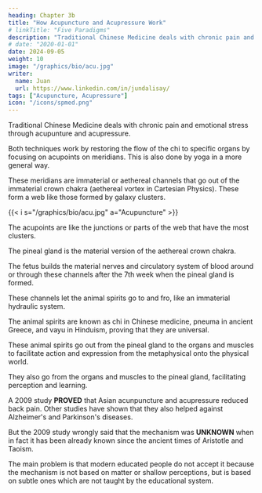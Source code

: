 ```yaml
---
heading: Chapter 3b
title: "How Acupuncture and Acupressure Work"
# linkTitle: "Five Paradigms"
description: "Traditional Chinese Medicine deals with chronic pain and emotional stress through acupunture and acupressure"
# date: "2020-01-01"
date: 2024-09-05
weight: 10
image: "/graphics/bio/acu.jpg"
writer:
  name: Juan
  url: https://www.linkedin.com/in/jundalisay/
tags: ["Acupuncture, Acupressure"]
icon: "/icons/spmed.png"
---
```



Traditional Chinese Medicine deals with chronic pain and emotional stress through acupunture and acupressure. 

Both techniques work by restoring the flow of the chi to specific organs by focusing on acupoints on meridians. This is also done by yoga in a more general way. 

These meridians are immaterial or aethereal channels that go out of the immaterial crown chakra (aethereal vortex in Cartesian Physics). These form a web like those formed by galaxy clusters. 

{{< i s="/graphics/bio/acu.jpg" a="Acupuncture" >}}

The acupoints are like the junctions or parts of the web that have the most clusters. 

The pineal gland is the material version of the aethereal crown chakra.

The fetus builds the material nerves and circulatory system of blood around or through these channels after the 7th week when the pineal gland is formed.

These channels let the animal spirits go to and fro, like an immaterial hydraulic system.

The animal spirits are known as chi in Chinese medicine, pneuma in ancient Greece, and vayu in Hinduism, proving that they are universal.

These animal spirits go out from the pineal gland to the organs and muscles to facilitate action and expression from the metaphysical onto the physical world. 

They also go from the organs and muscles to the pineal gland, facilitating perception and learning.

A 2009 study **PROVED** that Asian acunpuncture and acupressure reduced back pain. Other studies have shown that they also helped against Alzheimer's and Parkinson's diseases. 

But the 2009 study wrongly said that the mechanism was **UNKNOWN** when in fact it has been already known since the ancient times of Aristotle and Taoism. 

The main problem is that modern educated people do not accept it because the mechanism is not based on matter or shallow perceptions, but is based on subtle ones which are not taught by the educational system.
